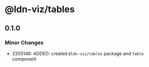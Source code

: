 # @ldn-viz/tables

## 0.1.0

### Minor Changes

- 2205146: ADDED: created `@ldn-viz/tables` package and `Table` component
